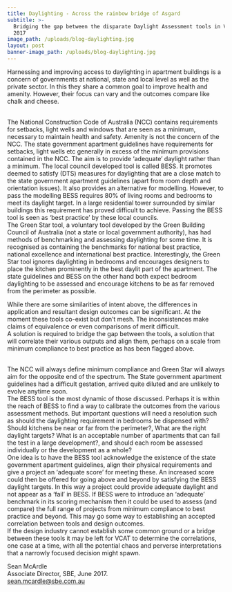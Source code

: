 ```yaml
---
title: Daylighting - Across the rainbow bridge of Asgard
subtitle: >-
  Bridging the gap between the disparate Daylight Assessment tools in Victoria,
  2017
image_path: /uploads/blog-daylighting.jpg
layout: post
banner-image_path: /uploads/blog-daylighting.jpg
---
```



Harnessing and improving access to daylighting in apartment buildings is a concern of governments at national, state and local level as well as the private sector. In this they share a common goal to improve health and amenity. However, their focus can vary and the outcomes compare like chalk and cheese.

<br>The National Construction Code of Australia (NCC) contains requirements for setbacks, light wells and windows that are seen as a minimum, necessary to maintain health and safety. Amenity is not the concern of the NCC. The state government apartment guidelines have requirements for setbacks, light wells etc generally in excess of the minimum provisions contained in the NCC. The aim is to provide ‘adequate’ daylight rather than a minimum. The local council developed tool is called BESS. It promotes deemed to satisfy (DTS) measures for daylighting that are a close match to the state government apartment guidelines (apart from room depth and orientation issues). It also provides an alternative for modelling. However, to pass the modelling BESS requires 80% of living rooms and bedrooms to meet its daylight target. In a large residential tower surrounded by similar buildings this requirement has proved difficult to achieve. Passing the BESS tool is seen as ‘best practice’ by these local councils.<br>The Green Star tool, a voluntary tool developed by the Green Building Council of Australia (not a state or local government authority), has had methods of benchmarking and assessing daylighting for some time. It is recognised as containing the benchmarks for national best practice, national excellence and international best practice. Interestingly, the Green Star tool ignores daylighting in bedrooms and encourages designers to place the kitchen prominently in the best daylit part of the apartment. The state guidelines and BESS on the other hand both expect bedroom daylighting to be assessed and encourage kitchens to be as far removed from the perimeter as possible.

While there are some similarities of intent above, the differences in application and resultant design outcomes can be significant. At the moment these tools co-exist but don’t mesh. The inconsistences make claims of equivalence or even comparisons of merit difficult.<br>A solution is required to bridge the gap between the tools, a solution that will correlate their various outputs and align them, perhaps on a scale from minimum compliance to best practice as has been flagged above.

<br>The NCC will always define minimum compliance and Green Star will always aim for the opposite end of the spectrum. The State government apartment guidelines had a difficult gestation, arrived quite diluted and are unlikely to evolve anytime soon.<br>The BESS tool is the most dynamic of those discussed. Perhaps it is within the reach of BESS to find a way to calibrate the outcomes from the various assessment methods. But important questions will need a resolution such as should the daylighting requirement in bedrooms be dispensed with? Should kitchens be near or far from the perimeter?, What are the right daylight targets? What is an acceptable number of apartments that can fail the test in a large development?, and should each room be assessed individually or the development as a whole?<br>One idea is to have the BESS tool acknowledge the existence of the state government apartment guidelines, align their physical requirements and give a project an ‘adequate score’ for meeting these. An increased score could then be offered for going above and beyond by satisfying the BESS daylight targets. In this way a project could provide adequate daylight and not appear as a ‘fail’ in BESS. If BESS were to introduce an ‘adequate’ benchmark in its scoring mechanism then it could be used to assess (and compare) the full range of projects from minimum compliance to best practice and beyond. This may go some way to establishing an accepted correlation between tools and design outcomes.<br>If the design industry cannot establish some common ground or a bridge between these tools it may be left for VCAT to determine the correlations, one case at a time, with all the potential chaos and perverse interpretations that a narrowly focused decision might spawn.

Sean McArdle<br>Associate Director, SBE, June 2017.<br>sean.mcardle@sbe.com.au